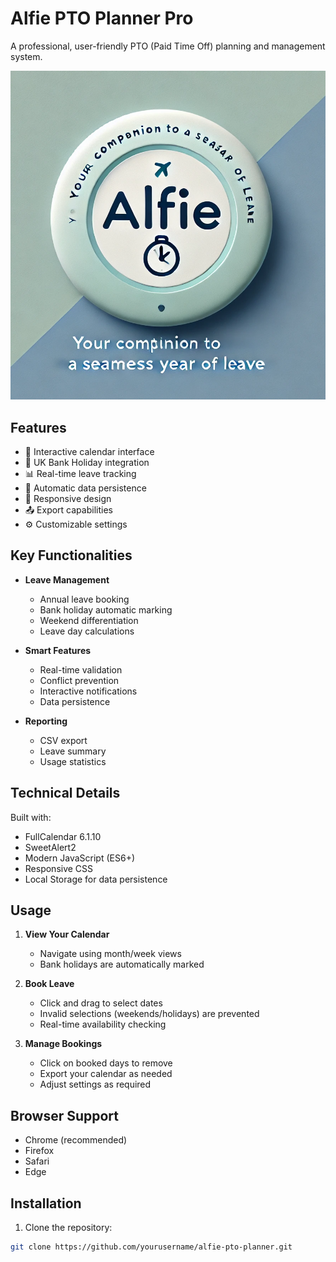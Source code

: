 # Alfie PTO Planner Pro

A professional, user-friendly PTO (Paid Time Off) planning and management system.

![Alfie PTO Planner](alfie-icon.png)

## Features

- 📅 Interactive calendar interface
- 🏦 UK Bank Holiday integration
- 📊 Real-time leave tracking
- 💾 Automatic data persistence
- 📱 Responsive design
- 📤 Export capabilities
- ⚙️ Customizable settings

## Key Functionalities

- **Leave Management**
  - Annual leave booking
  - Bank holiday automatic marking
  - Weekend differentiation
  - Leave day calculations

- **Smart Features**
  - Real-time validation
  - Conflict prevention
  - Interactive notifications
  - Data persistence

- **Reporting**
  - CSV export
  - Leave summary
  - Usage statistics

## Technical Details

Built with:
- FullCalendar 6.1.10
- SweetAlert2
- Modern JavaScript (ES6+)
- Responsive CSS
- Local Storage for data persistence

## Usage

1. **View Your Calendar**
   - Navigate using month/week views
   - Bank holidays are automatically marked

2. **Book Leave**
   - Click and drag to select dates
   - Invalid selections (weekends/holidays) are prevented
   - Real-time availability checking

3. **Manage Bookings**
   - Click on booked days to remove
   - Export your calendar as needed
   - Adjust settings as required

## Browser Support

- Chrome (recommended)
- Firefox
- Safari
- Edge

## Installation

1. Clone the repository:
```bash
git clone https://github.com/yourusername/alfie-pto-planner.git
